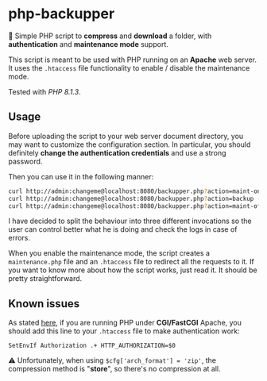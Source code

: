 # php-backupper

:elephant: Simple PHP script to **compress** and **download** a folder, with **authentication** and **maintenance mode** support.

This script is meant to be used with PHP running on an **Apache** web server. It uses the `.htaccess` file functionality to enable / disable the maintenance mode.

Tested with _PHP 8.1.3_.

## Usage

Before uploading the script to your web server document directory, you may want to customize the configuration section. In particular, you should definitely **change the authentication credentials** and use a strong password.

Then you can use it in the following manner:

```bash
curl http://admin:changeme@localhost:8080/backupper.php?action=maint-on
curl http://admin:changeme@localhost:8080/backupper.php?action=backup -o backup.tar.gz
curl http://admin:changeme@localhost:8080/backupper.php?action=maint-off
```

I have decided to split the behaviour into three different invocations so the user can control better what he is doing and check the logs in case of errors.

When you enable the maintenance mode, the script creates a `maintenance.php` file and an `.htaccess` file to redirect all the requests to it. If you want to know more about how the script works, just read it. It should be pretty straightforward.

## Known issues

As stated [here](https://www.php.net/manual/en/features.http-auth.php#114877), if you are running PHP under **CGI/FastCGI** Apache, you should add this line to your `.htaccess` file to make authentication work:

```
SetEnvIf Authorization .+ HTTP_AUTHORIZATION=$0
```

:warning: Unfortunately, when using `$cfg['arch_format'] = 'zip'`, the compression method is "**store**", so there's no compression at all.
